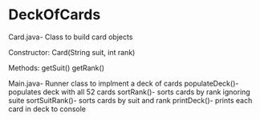 # DeckOfCards
Card.java- Class to build card objects

Constructor:
	Card(String suit, int rank)

Methods:
	getSuit()
	getRank()


Main.java- Runner class to implment a deck of cards
	populateDeck()- populates deck with all 52 cards
	sortRank()- sorts cards by rank ignoring suite
	sortSuitRank()- sorts cards by suit and rank
	printDeck()- prints each card in deck to console
